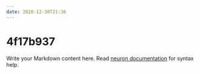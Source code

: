 ```yaml
---
date: 2020-12-30T21:36
---
```


# 4f17b937

Write your Markdown content here. Read [neuron documentation](https://neuron.zettel.page/2011404.html) for syntax help.

